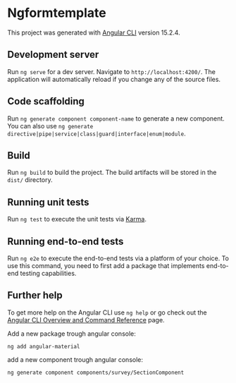 # Ngformtemplate

This project was generated with [Angular CLI](https://github.com/angular/angular-cli) version 15.2.4.

## Development server

Run `ng serve` for a dev server. Navigate to `http://localhost:4200/`. The application will automatically reload if you change any of the source files.

## Code scaffolding

Run `ng generate component component-name` to generate a new component. You can also use `ng generate directive|pipe|service|class|guard|interface|enum|module`.

## Build

Run `ng build` to build the project. The build artifacts will be stored in the `dist/` directory.

## Running unit tests

Run `ng test` to execute the unit tests via [Karma](https://karma-runner.github.io).

## Running end-to-end tests

Run `ng e2e` to execute the end-to-end tests via a platform of your choice. To use this command, you need to first add a package that implements end-to-end testing capabilities.

## Further help

To get more help on the Angular CLI use `ng help` or go check out the [Angular CLI Overview and Command Reference](https://angular.io/cli) page.


Add a new package trough angular console:

    ng add angular-material

add a new component trough angular console:

    ng generate component components/survey/SectionComponent

[//]: # (set database environment to postgresql)

[//]: # ()
[//]: # (    $docker pull postgres)

[//]: # ()
[//]: # (When the download is complete, the docker run command will create a running database within a Docker container. For PostgreSQL, the POSTGRES_PASSWORD environment variable must be specified with the -e option:)

[//]: # ()
[//]: # (    $docker run -e POSTGRES_PASSWORD=password postgres)

[//]: # ()
[//]: # (Next, we'll test our database container connection.)
